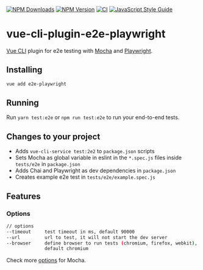[![NPM Downloads](https://img.shields.io/npm/dt/vue-cli-plugin-e2e-playwright?logo=npm&style=flat-square)](https://www.npmjs.com/package/vue-cli-plugin-e2e-playwright)
[![NPM Version](https://img.shields.io/npm/v/vue-cli-plugin-e2e-playwright?logo=npm&style=flat-square)](https://www.npmjs.com/package/vue-cli-plugin-e2e-playwright)
[![CI](https://img.shields.io/github/workflow/status/marcol/vue-cli-plugin-e2e-playwright/CI?logo=github&style=flat-square)](https://github.com/marcol/vue-cli-plugin-e2e-playwright)
[![JavaScript Style Guide](https://img.shields.io/badge/code_style-standard-brightgreen.svg?logo=javascript&style=flat-square)](https://standardjs.com)

# vue-cli-plugin-e2e-playwright
[Vue CLI](https://cli.vuejs.org/) plugin for e2e testing with [Mocha](https://mochajs.org/) and [Playwright](https://playwright.dev/).

## Installing
```bash
vue add e2e-playwright
```

## Running
Run `yarn test:e2e` or `npm run test:e2e` to run your end-to-end tests.

## Changes to your project
- Adds `vue-cli-service test:2e2` to `package.json` scripts
- Sets Mocha as global variable in eslint in the `*.spec.js` files inside `tests/e2e` in `package.json`
- Adds Chai and Playwright as dev dependencies in `package.json`
- Creates example e2e test in `tests/e2e/example.spec.js`

##  Features
### Options
```bash
// options
--timeout     test timeout in ms, default 90000
--url         url to test, it will not start the dev server
--browser     define browser to run tests (chromium, firefox, webkit),
              default chromium
```
Check more [options](https://mochajs.org/#command-line-usage) for Mocha.
